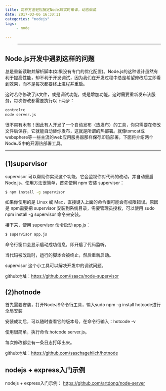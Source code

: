 ```yaml
---
title: 两种方法轻松搞定NodeJS实时编译，动态调试
date: 2017-03-06 16:30:11
categories: "nodejs"
tags:
     - node

---
```


> ***


## Node.js开发中遇到这样的问题


总是重新读取并解析脚本(如果没有专门的优化配置)。Node.js的这种设计虽然有利于提高性能，却不利于开发调试，因为我们在开发过程中总是希望修改后立即看到效果，而不是每次都要终止进程并重启。

这时若你修改了js文件，或是调试功能，或是增加功能。这时需要重新发布该服务，每次修改都需要执行以下两步：


``` bash
control+c
node server.js
```


很不爽有木有！因此有人开发了一个自动发布（热发布）的工具，你只需要在修改文件后保存，它就能自动替你发布，这就是所谓的热部署。就像tomcat或websphere等一些主流的web应用服务器那样保存即热部署。下面将介绍两个NodeJS中的开源热部署工具。


 ***


  <!-- more -->


## (1)supervisor


supervisor 可以帮助你实现这个功能，它会监视你对代码的改动，并自动重启 Node.js。使用方法很简单，首先使用 npm 安装 supervisor：

``` bash
$ npm install -g supervisor
```

如果你使用的是 Linux 或 Mac，直接键入上面的命令很可能会有权限错误。原因是 npm需要把 supervisor 安装到系统目录，需要管理员授权，可以使用 sudo npm install -g supervisor 命令来安装。

接下来，使用 supervisor 命令启动 app.js：

``` bash
$ supervisor app.js
```

命令行窗口会显示启动成功信息，即开启了代码监听。

当代码被改动时，运行的脚本会被终止，然后重新启动。

supervisor 这个小工具可以解决开发中的调试问题。


github地址：https://github.com/isaacs/node-supervisor


## (2)hotnode


首先需要安装，打开NodeJS命令行工具，输入sudo npm -g install hotcode进行全局安装

安装成功后，可以随时查看它的版本号，在命令行输入：hotcode -v

使用很简单，执行命令:hotcode server.js。

每次修改都会有一条日志打印出来。


github地址：https://github.com/saschagehlich/hotnode


## nodejs + express入门示例


nodejs + express入门示例： https://github.com/artdong/node-server

